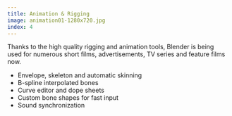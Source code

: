 ```yaml
---
title: Animation & Rigging
image: animation01-1280x720.jpg
index: 4
---
```

<p>Thanks to the high quality rigging and animation tools, Blender is being used for numerous short films, advertisements, TV series and feature films now.</p>

<ul>
    <li>Envelope, skeleton and automatic skinning</li>
    <li>B-spline interpolated bones</li>
    <li>Curve editor and dope sheets</li>
    <li>Custom bone shapes for fast input</li>
    <li>Sound synchronization</li>
</ul>